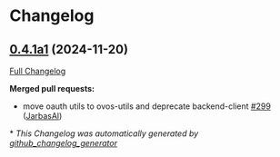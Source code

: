 # Changelog

## [0.4.1a1](https://github.com/OpenVoiceOS/ovos-utils/tree/0.4.1a1) (2024-11-20)

[Full Changelog](https://github.com/OpenVoiceOS/ovos-utils/compare/0.4.0...0.4.1a1)

**Merged pull requests:**

- move oauth utils to ovos-utils and deprecate backend-client [\#299](https://github.com/OpenVoiceOS/ovos-utils/pull/299) ([JarbasAl](https://github.com/JarbasAl))



\* *This Changelog was automatically generated by [github_changelog_generator](https://github.com/github-changelog-generator/github-changelog-generator)*
